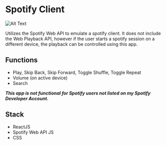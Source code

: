 # Spotify Client

![Alt Text](https://media.giphy.com/media/VZ2BcQInyZHwQbSteq/giphy.gif)

Utilizes the Spotify Web API to emulate a spotify client. It does not include the Web Playback API, however if the user starts a spotify session on a different device, the playback can be controlled using this app.

## Functions

- Play, Skip Back, Skip Forward, Toggle Shuffle, Toggle Repeat
- Volume (on active device)
- Search

***This app is not functional for Spotify users not listed on my Spotify Developer Account.***

## Stack

- ReactJS
- Spotify Web API JS
- CSS
